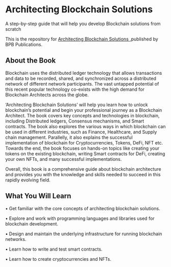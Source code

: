 # Architecting Blockchain Solutions

A step-by-step guide that will help you develop Blockchain solutions from scratch

This is the repository for [Architecting Blockchain Solutions
](https://bpbonline.com/products/architecting-blockchain-solutions),published by BPB Publications. 

## About the Book
Blockchain uses the distributed ledger technology that allows transactions and data to be recorded, shared, and synchronized across a distributed network of different network participants. The vast untapped potential of this recent popular technology co-exists with the high demand for Blockchain Architects across the globe. 

‘Architecting Blockchain Solutions’ will help you learn how to unlock blockchain’s potential and begin your professional journey as a Blockchain Architect. The book covers key concepts and technologies in blockchain, including Distributed ledgers, Consensus mechanisms, and Smart contracts. The book also explores the various ways in which blockchain can be used in different industries, such as Finance, Healthcare, and Supply chain management. Parallelly, it also explains the successful implementation of blockchain for Cryptocurrencies, Tokens, DeFi, NFT etc. Towards the end, the book focuses on hands-on topics like creating your tokens on the existing blockchain, writing Smart contracts for DeFi, creating your own NFTs, and many successful implementations.

Overall, this book is a comprehensive guide about blockchain architecture and provides you with the knowledge and skills needed to succeed in this rapidly evolving field.

## What You Will Learn
•  Get familiar with the core concepts of architecting blockchain solutions.

•  Explore and work with programming languages and libraries used for blockchain development. 

•  Design and maintain the underlying infrastructure for running blockchain networks.

•  Learn how to write and test smart contracts.

•  Learn how to create cryptocurrencies and NFTs.

